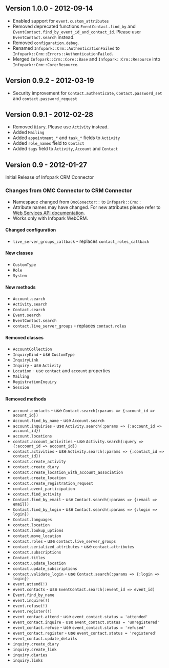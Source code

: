 ## Version 1.0.0 - 2012-09-14
* Enabled support for `event.custom_attributes`
* Removed deprecated functions `EventContact.find_by` and `EventContact.find_by_event_id_and_contact_id`. Please user `EventContact.search` instead.
* Removed `configuration.debug`.
* Renamed `Infopark::Crm::AuthenticationFailed` to `Infopark::Crm::Errors::AuthenticationFailed`.
* Merged `Infopark::Crm::Core::Base` and `Infopark::Crm::Resource` into `Infopark::Crm::Core:Resource`.

## Version 0.9.2 - 2012-03-19
* Security improvement for `Contact.authenticate`, `Contact.password_set` and `contact.password_request`

## Version 0.9.1 - 2012-02-28
* Removed `Diary`. Please use `Activity` instead.
* Added `Mailing`
* Added `appointment_*` and `task_*` fields to `Activity`
* Added `role_names` field to `Contact`
* Added `tags` field to `Activity`, `Account` and `Contact`

## Version 0.9 - 2012-01-27
Initial Release of Infopark CRM Connector

### Changes from OMC Connector to CRM Connector
* Namespace changed from `OmcConector::` to `Infopark::Crm::`
* Attribute names may have changed. For new attributes please refer to [Web Services API documentation](http://kb.infopark.de/crm-api).
* Works only with Infopark WebCRM.

#### Changed configuration
* `live_server_groups_callback` - replaces `contact_roles_callback`

#### New classes
* `CustomType`
* `Role`
* `System`

#### New methods
* `Account.search`
* `Activity.search`
* `Contact.search`
* `Event.search`
* `EventContact.search`
* `contact.live_server_groups` - replaces `contact.roles`

#### Removed classes
* `AccountCollection`
* `InquiryKind` - use `CustomType`
* `InquiryLink`
* `Inquiry` - use `Activity`
* `Location` - use `contact` and `account` properties
* `Mailing`
* `RegistrationInquiry`
* `Session`


#### Removed methods
* `account.contacts` - use `Contact.search(:params => {:acount_id => acount_id})`
* `Account.find_by_name` - use `Account.search`
* `account.inquiries` - use `Activity.search(:params => {:account_id => account_id})`
* `account.locations`
* `contact.account_activities` - use `Activity.search(:query => {:account_id => account_id})`
* `contact.activities` - use `Activity.search(:params => {:contact_id => contact_id})`
* `contact.create_activity`
* `contact.create_diary`
* `contact.create_location_with_account_association`
* `contact.create_location`
* `contact.create_registration_request`
* `contact.event_participation`
* `contact.find_activity`
* `Contact.find_by_email` - use `Contact.search(:params => {:email => email})`
* `Contact.find_by_login` - use `Contact.search(:params => {:login => login})`
* `Contact.languages`
* `contact.location`
* `Contact.lookup_uptions`
* `contact.move_location`
* `contact.roles` - use `contact.live_server_groups`
* `contact.serialized_attributes` - use `contact.attributes`
* `contact.subscriptions`
* `Contact.titles`
* `contact.update_location`
* `contact.update_subscriptions`
* `contact.validate_login` - use `Contact.search(:params => {:login => login})`
* `event.attend(!)`
* `event.contacts` - use `EventContact.search(:event_id => event_id)`
* `Event.find_by_name`
* `event.inquire(!)`
* `event.refuse(!)`
* `event.register(!)`
* `event_contact.attend` - use `event_contact.status = 'attended'`
* `event_contact.inquire` - use `event_contact.status = 'unregistered'`
* `event_contact.refuse` - use `event_contact.status = 'refused'`
* `event_contact.register` - use `event_contact.status = 'registered'`
* `event_contact.update_details`
* `inquiry.create_diary`
* `inquiry.create_link`
* `inquiry.diaries`
* `inquiry.links`
